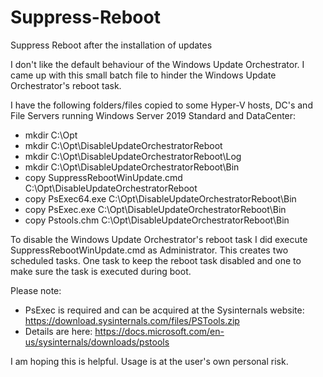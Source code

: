 # Suppress-Reboot
Suppress Reboot after the installation of updates

I don't like the default behaviour of the Windows Update Orchestrator. I came up with this small batch file to hinder the Windows Update Orchestrator's reboot task. 

I have the following folders/files copied to some Hyper-V hosts, DC's and File Servers running Windows Server 2019 Standard and DataCenter:

- mkdir C:\Opt
- mkdir C:\Opt\DisableUpdateOrchestratorReboot
- mkdir C:\Opt\DisableUpdateOrchestratorReboot\Log
- mkdir C:\Opt\DisableUpdateOrchestratorReboot\Bin
- copy SuppressRebootWinUpdate.cmd C:\Opt\DisableUpdateOrchestratorReboot
- copy PsExec64.exe C:\Opt\DisableUpdateOrchestratorReboot\Bin
- copy PsExec.exe C:\Opt\DisableUpdateOrchestratorReboot\Bin
- copy Pstools.chm C:\Opt\DisableUpdateOrchestratorReboot\Bin

To disable the Windows Update Orchestrator's reboot task I did execute SuppressRebootWinUpdate.cmd as Administrator. 
This creates two scheduled tasks. One task to keep the reboot task disabled and one to make sure the task is executed during boot. 

Please note: 
- PsExec is required and can be acquired at the Sysinternals website: https://download.sysinternals.com/files/PSTools.zip
- Details are here: https://docs.microsoft.com/en-us/sysinternals/downloads/pstools

I am hoping this is helpful. Usage is at the user's own personal risk.
